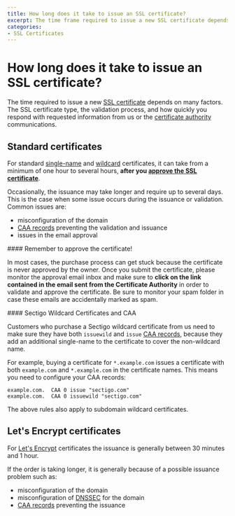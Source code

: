 ```yaml
---
title: How long does it take to issue an SSL certificate?
excerpt: The time frame required to issue a new SSL certificate depends on many factors.
categories:
- SSL Certificates
---
```


# How long does it take to issue an SSL certificate?

The time required to issue a new [SSL certificate](/articles/ssl-certificates/) depends on many factors. The SSL certificate type, the validation process, and how quickly you respond with requested information from us or the [certificate authority](/articles/what-is-certificate-authority/) communications.

## Standard certificates

For standard [single-name](/articles/ssl-certificates#standard-singlename) and [wildcard](/articles/ssl-certificates#standard-wildcard) certificates, it can take from a minimum of one hour to several hours, **after you [approve the SSL certificate](/articles/ssl-certificates-email-validation/)**.

Occasionally, the issuance may take longer and require up to several days. This is the case when some issue occurs during the issuance or validation. Common issues are:

- misconfiguration of the domain
- [CAA records](/articles/caa-record/) preventing the validation and issuance
- issues in the email approval

<note>
#### Remember to approve the certificate!

In most cases, the purchase process can get stuck because the certificate is never approved by the owner. Once you submit the certificate, please monitor the approval email inbox and make sure to **click on the link contained in the email sent from the Certificate Authority** in order to validate and approve the certificate. Be sure to monitor your spam folder in case these emails are accidentally marked as spam.
</note>

<note>
#### Sectigo Wildcard Certificates and CAA

Customers who purchase a Sectigo wildcard certificate from us need to make sure they have both `issuewild` and `issue` [CAA records](/articles/caa-record/), because they add an additional single-name to the certificate to cover the non-wildcard name.

For example, buying a certificate for `*.example.com` issues a certificate with both `example.com` and `*.example.com` in the certificate names. This means you need to configure your CAA records:

    example.com.  CAA 0 issue "sectigo.com"
    example.com.  CAA 0 issuewild "sectigo.com"

The above rules also apply to subdomain wildcard certificates.
</note>
## Let's Encrypt certificates

For [Let's Encrypt](/articles/ssl-certificates#letsencrypt) certificates the issuance is generally between 30 minutes and 1 hour.

If the order is taking longer, it is generally because of a possible issuance problem such as:

- misconfiguration of the domain
- misconfiguration of [DNSSEC](/articles/dnssec/#troubleshooting-dnssec-configurations) for the domain
- [CAA records](/articles/caa-record/) preventing the issuance

